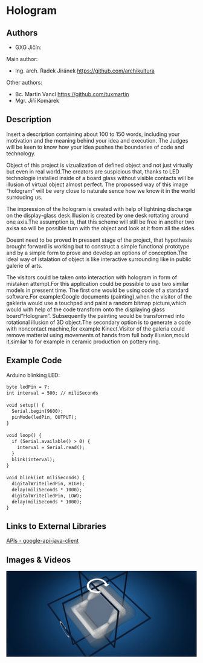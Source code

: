 # Hologram

## Authors
- GXG Jičín:

Main author:
- Ing. arch. Radek Jiránek https://github.com/archikultura
 
Other authors:
- Bc. Martin Vancl https://github.com/tuxmartin
- Mgr. Jiří Komárek

## Description
Insert a description containing about 100 to 150 words, including your motivation and the meaning behind your idea and execution. The Judges will be keen to know how your idea pushes the boundaries of code and technology. 

Object of this project is vizualization of defined object and not just virtually but even in real world.The creators are suspicious that, thanks to LED technologie installed inside of a board glass without visible contacts will be illusion of virtual object almost perfect. The propossed way of this image “hologram” will be very close to naturale sence how we know it in the world surrouding us.

The impression of the hologram is created with help of lightning discharge on the display-glass desk.Illusion is created by one desk rottating around one axis.The assumption is, that this scheme will still be free in another two axisa so will be possible turn with the object and look at it from all the sides.

Doesnt need to be proved In pressent stage of the project, that hypothesis brought forward is working but to construct a simple  functional prototype and by a simple form to prove and develop an options of conception.The ideal way of istalation of object is like  interactive surrounding like in public galerie of arts.

The visitors could be taken onto interaction with hologram in form of mistaken attempt.For  this application could be possible to use two similar models in pressent time. The first one would be using  code of a standard software.For example:Google documents (painting),when the visitor of the gakleria would use a touchpad  and paint a random bitmap picture,which would with help of the code transform onto the displaying glass board“Hologram”. Subsequently the painting would be transformed into rotational illusion of 3D object.The secondary option is to generate a code with noncontact machine,for example Kinect.Visitor of the galeria could remove matterial using movements of hands from full body illusion,mould it,similar to for example in ceramic production on pottery ring.

## Example Code
Arduino blinking LED:
```
byte ledPin = 7;
int interval = 500; // miliSeconds

void setup() {                
  Serial.begin(9600);
  pinMode(ledPin, OUTPUT);     
}

void loop() {  
  if (Serial.available() > 0) {
    interval = Serial.read();
  }
  blink(interval);
}

void blink(int miliSeconds) {
  digitalWrite(ledPin, HIGH);
  delay(miliSeconds * 1000);
  digitalWrite(ledPin, LOW);
  delay(miliSeconds * 1000);  
}

```
## Links to External Libraries
[APIs - google-api-java-client](https://code.google.com/p/google-api-java-client/wiki/APIs "APIs - google-api-java-client")

## Images & Videos

![Example Image](project_images/cover.jpg?raw=true "Example Image")

